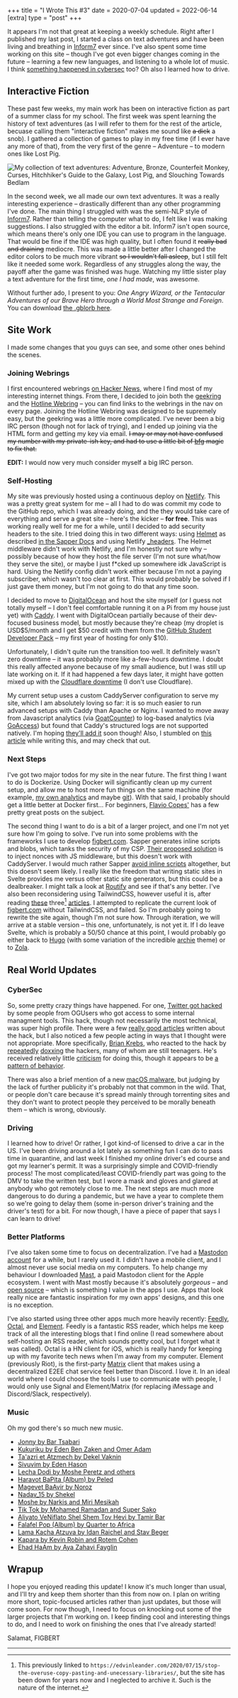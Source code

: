 +++
title = "I Wrote This #3"
date = 2020-07-04
updated = 2022-06-14
[extra]
type = "post"
+++

It appears I'm not that great at keeping a weekly schedule. Right after
I published my last post, I started a class on text adventures and have
been living and breathing in [Inform7] ever since. I've also spent some
time working on this site – though I've got even bigger changes coming
in the future – learning a few new languages, and listening to a whole
lot of music. I think [something happened in cybersec] too? Oh also I
learned how to drive.

<!-- more -->

## Interactive Fiction

These past few weeks, my main work has been on interactive fiction as
part of a summer class for my school. The first week was spent learning
the history of text adventures (as I will refer to them for the rest of
the article, becuase calling them "interactive fiction" makes me sound
like ~~a dick~~ a snob). I gathered a collection of games to play in my
free time (if I ever have any more of that), from the very first of the
genre – Adventure – to modern ones like Lost Pig.

![My collection of text adventures: Adventure, Bronze, Counterfeit
Monkey, Curses, Hitchhiker's Guide to the Galaxy, Lost Pig, and
Slouching Towards Bedlam](collection.png)

In the second week, we all made our own text adventures. It was a really
interesting experience – drastically different than any other
programming I've done. The main thing I struggled with was the semi-NLP
style of [Inform7]. Rather than telling the computer what to do, I felt
like I was making suggestions. I also struggled with the editor a bit.
Inform7 isn't open source, which means there's only one IDE you can use
to program in the language. That would be fine if the IDE was high
quality, but I often found it ~~really bad and draining~~ mediocre. This
was made a little better after I changed the editor colors to be much
more vibrant ~~so I wouldn't fall asleep~~, but I still felt like it
needed some work. Regardless of any struggles along the way, the payoff
after the game was finished was huge. Watching my little sister play a
text adventure for the first time, *one I had made*, was awesome.

Without further ado, I present to you: *One Angry Wizard, or the
Tentacular Adventures of our Brave Hero through a World Most Strange and
Foreign*. You can download [the .gblorb here].


## Site Work

I made some changes that you guys can see, and some other ones behind
the scenes.

### Joining Webrings

I first encountered webrings [on Hacker News], where I find most of my
interesting internet things. From there, I decided to join both the
[geekring] and the [Hotline Webring] – you can find links to the
webrings in the nav on every page. Joining the Hotline Webring was
designed to be supremely easy, but the geekring was a little more
complicated. I've never been a big IRC person (though not for lack of
trying), and I ended up joining via the HTML form and getting my key via
email. ~~I may or may not have confused my number with my private-ish
key, and had to use a little bit of [bfg] magic to fix that.~~

**EDIT:** I would now very much consider myself a big IRC person.

### Self-Hosting

My site was previously hosted using a continuous deploy on [Netlify].
This was a pretty great system for me – all I had to do was commit my
code to the GitHub repo, which I was already doing, and the they would
take care of everything and serve a great site – here's the kicker –
**for free**. This was working really well for me for a while, until I
decided to add security headers to the site. I tried doing this in two
different ways: using [Helmet] as described [in the Sapper Docs] and
using Netlify [\_headers]. The Helmet middleware didn't work with
Netlify, and I'm honestly not sure why – possibly because of how they
host the file server (I'm not sure what/how they serve the site), or
maybe I just f\*cked up somewhere idk JavaScript is hard. Using the
Netlify config didn't work either because I'm not a paying subscriber,
which wasn't too clear at first. This would probably be solved if I just
gave them money, but I'm not going to do that any time soon.

I decided to move to [DigitalOcean] and host the site myself (or I guess
not totally myself – I don't feel comfortable running it on a Pi from my
house just yet) with [Caddy]. I went with DigitalOcean partially because
of their dev-focused business model, but mostly because they're cheap
(my droplet is USD$5/month and I get $50 credit with them from the
[GitHub Student Developer Pack] – my first year of hosting for only
$10).

Unfortunately, I didn't quite run the transition too well. It definitely
wasn't zero downtime – it was probably more like a-few-hours downtime. I
doubt this really affected anyone because of my small audience, but I
was still up late working on it. If it had happened a few days later, it
might have gotten mixed up with the [Cloudflare downtime] (I don't use
Cloudflare).

My current setup uses a custom CaddyServer configuration to serve my
site, which I am absolutely loving so far: it is so much easier to run
advanced setups with Caddy than Apache or Nginx. I wanted to move away
from Javascript analytics (via [GoatCounter]) to log-based analytics
(via [GoAccess]) but found that Caddy's structured logs are not
supported natively. I'm hoping [they'll add it] soon though! Also, I
stumbled on [this article] while writing this, and may check that out.

### Next Steps

I've got two major todos for my site in the near future. The first thing
I want to do is Dockerize. Using Docker will significantly clean up my
current setup, and allow me to host more fun things on the same machine
(for example, [my own analytics] and maybe [git]). With that said, I
probably should get a little better at Docker first... For beginners,
[Flavio Copes'] has a few pretty great posts on the subject.

The second thing I want to do is a bit of a larger project, and one I'm
not yet sure how I'm going to solve. I've run into some problems with
the frameworks I use to develop [figbert.com]. Sapper generates inline
scripts and blobs, which tanks the security of my CSP. [Their proposed
solution][in the Sapper Docs] is to inject nonces with JS middleware,
but this doesn't work with CaddyServer. I would much rather Sapper
[avoid inline scripts] altogether, but this doesn't seem likely. I
really like the freedom that writing static sites in Svelte provides me
versus other static site generators, but this could be a dealbreaker. I
might talk a look at [Routify] and see if that's any better. I've also
been reconsidering using TailwindCSS, however useful it is, after
reading [these] three[^1] [articles]. I attempted to replicate the
current look of [figbert.com] without TailwindCSS, and failed. So I'm
probably going to rewrite the site again, though I'm not sure how.
Through iteration, we will arrive at a stable version – this one,
unfortunately, is not yet it. If I do leave Svelte, which is probably a
50/50 chance at this point, I would probably go either back to [Hugo]
(with some variation of the incredible [archie] theme) or to [Zola].

## Real World Updates

### CyberSec

So, some pretty crazy things have happened. For one, [Twitter got
hacked][something happened in cybersec] by some people from OGUsers who
got access to some internal managment tools. This hack, though not
necessarily the most technical, was super high profile. There were a few
[really good articles] written about the hack, but I also noticed a few
people acting in ways that I thought were not appropriate. More
specifically, [Brian Krebs], who reacted to the hack by [repeatedly]
[doxxing] the hackers, many of whom are still teenagers. He's received
relatively little [criticism] for doing this, though it appears to be [a
pattern of behavior].

There was also a brief mention of a new [macOS malware], but judging by
the lack of further publicity it's probably not that common in the wild.
That, or people don't care because it's spread mainly through torrenting
sites and they don't want to protect people they perceived to be morally
beneath them – which is wrong, obviously.

### Driving

I learned how to drive! Or rather, I got kind-of licensed to drive a car
in the US. I've been driving around a lot lately as something fun I can
do to pass time in quarantine, and last week I finished my online
driver's ed course and got my learner's permit. It was a surprisingly
simple and COVID-friendly process! The most complicated/least
COVID-friendly part was going to the DMV to take the written test, but I
wore a mask and gloves and glared at anybody who got remotely close to
me. The next steps are much more dangerous to do during a pandemic, but
we have a year to complete them so we're going to delay them (some
in-person driver's training and the driver's test) for a bit. For now
though, I have a piece of paper that says I can learn to drive!

### Better Platforms

I've also taken some time to focus on decentralization. I've had a
[Mastodon account] for a while, but I rarely used it. I didn't have a
mobile client, and I almost never use social media on my computers. To
help change my behaviour I downloaded [Mast], a paid Mastodon client for
the Apple ecosystem. I went with Mast mostly because it's absolutely
*gorgeous* – and [open source] – which is something I value in the apps
I use. Apps that look really nice are fantastic inspiration for my own
apps' designs, and this one is no exception.

I've also started using three other apps much more heavily recently:
[Feedly], [Octal], and [Element]. Feedly is a fantastic RSS reader,
which helps me keep track of all the interesting blogs that I find
online (I read somewhere about self-hosting an RSS reader, which sounds
pretty cool, but I forget what it was called). Octal is a HN client for
iOS, which is really handy for keeping up with my favorite tech news
when I'm away from my computer. Element (previously Riot), is the
first-party [Matrix] client that makes using a decentralized E2EE chat
service feel better than Discord. I love it. In an ideal world where I
could choose the tools I use to communicate with people, I would only
use Signal and Element/Matrix (for replacing iMessage and Discord/Slack,
respectively).

### Music

Oh my god there's so much new music.
* [Jonny by Bar Tsabari](https://www.youtube.com/watch?v=52CzYCmJFD8)
* [Kukuriku by Eden Ben Zaken and Omer Adam](https://www.youtube.com/watch?v=d60H5D9GefE)
* [Ta'azri et Atzmech by Dekel Vaknin](https://www.youtube.com/watch?v=_Vs-1s2BtJA)
* [Sivuvim by Eden Hason](https://www.youtube.com/watch?v=ZTNmNJnvdzc)
* [Lecha Dodi by Moshe Peretz and others](https://www.youtube.com/watch?v=2AWLqffzR9k)
* [Haravot BaPita (Album) by Peled](https://www.youtube.com/watch?v=NV3e7d1bELI&list=OLAK5uy_kMpEzEcDVrgK_muDGEoy2r-iTxWbCKet0)
* [Magevet BaAvir by Noroz](https://www.youtube.com/watch?v=5_5PtfmoIQk)
* [Nadav\_15 by Shekel](https://www.youtube.com/watch?v=_wIkyNfJYYc)
* [Moshe by Narkis and Miri Mesikah](https://www.youtube.com/watch?v=CjHiYZU1gJE)
* [Tik Tok by Mohamed Ramadan and Super Sako](https://www.youtube.com/watch?v=YQpuETX_tr0)
* [Aliyato VeNiflato Shel Shem Tov Hevi by Tamir Bar](https://www.youtube.com/watch?v=I9xBb3MDxgk)
* [Falafel Pop (Album) by Quarter to Africa](https://www.youtube.com/watch?v=7VWBTxOEHoQ&list=OLAK5uy_lRWsEN-9ydoMrdEzkw7xySe1105vhZLYc)
* [Lama Kacha Atzuva by Idan Raichel and Stav Beger](https://www.youtube.com/watch?v=sZHSE6tyccQ)
* [Kapara by Kevin Robin and Rotem Cohen](https://www.youtube.com/watch?v=1EZBnZRyjpc)
* [Ehad HaAm by Aya Zahavi Fayglin](https://www.youtube.com/watch?v=MADaEN_3N18)

## Wrapup

I hope you enjoyed reading this update! I know it's much longer than
usual, and I'll try and keep them shorter than this from now on. I plan
on writing more short, topic-focused articles rather than just updates,
but those will come soon. For now though, I need to focus on knocking
out some of the larger projects that I'm working on. I keep finding cool
and interesting things to do, and I need to work on finishing the ones
that I've already started!

Salamat, FIGBERT

---

[^1]: This previously linked to
`https://edvinleander.com/2020/07/15/stop-the-overuse-copy-pasting-and-unecessary-libraries/`,
but the site has been down for years now and I neglected to archive it. Such is the nature of the internet.

[Inform7]: http://inform7.com/
[something happened in cybersec]: https://techcrunch.com/2020/07/15/twitter-accounts-hacked-crypto-scam/

[the .gblorb here]: /files/one-angry-wizard.gblorb

[on Hacker News]: https://news.ycombinator.com/item?id=23549471
[geekring]: https://geekring.net/
[Hotline Webring]: https://hotlinewebring.club/
[bfg]: https://rtyley.github.io/bfg-repo-cleaner/

[Netlify]: https://www.netlify.com/
[Helmet]: https://helmetjs.github.io/
[in the Sapper Docs]: https://sapper.svelte.dev/docs#Security
[\_headers]: https://docs.netlify.com/routing/headers/

[DigitalOcean]: https://www.digitalocean.com/
[Caddy]: https://caddyserver.com/
[GitHub Student Developer Pack]: https://education.github.com/pack/

[Cloudflare downtime]: https://techcrunch.com/2020/07/17/cloudflare-dns-goes-down-taking-a-large-piece-of-the-internet-with-it/

[GoatCounter]: https://www.goatcounter.com/
[GoAccess]: https://goaccess.io/
[they'll add it]: https://github.com/allinurl/goaccess/issues/1768#issuecomment-646674023
[this article]: https://alexmv12.xyz/blog/goaccess_caddy/

[my own analytics]: https://docs.plausible.io/self-hosting/
[git]: https://docs.gitea.io/en-us/install-with-docker/
[Flavio Copes']: https://flaviocopes.com/tags/docker/

[figbert.com]: https://figbert.com/
[avoid inline scripts]: https://github.com/sveltejs/sapper/issues/1175
[Routify]: https://routify.dev/
[these]: https://www.roguelazer.com/2020/07/etcd-or-why-modern-software-makes-me-sad/
[articles]: https://johanronsse.be/2020/07/08/why-youll-probably-regret-using-tailwind/
[Hugo]: https://gohugo.io/
[archie]: https://github.com/athul/archie
[Zola]: https://www.getzola.org/

[really good articles]: https://fortenf.org/e/security/2020/07/15/twitter-hack.html
[Brian Krebs]: https://krebsonsecurity.com/
[repeatedly]: https://krebsonsecurity.com/2020/07/twitter-hacking-for-profit-and-the-lols/
[doxxing]: https://krebsonsecurity.com/2020/07/whos-behind-wednesdays-epic-twitter-hack/
[criticism]: https://news.ycombinator.com/item?id=23865035
[a pattern of behavior]: https://itwire.com/security/infosec-researchers-slam-ex-wapo-man-krebs-over-doxxing.html

[macOS malware]: https://www.wired.com/story/new-mac-ransomware-thiefquest-evilquest/

[Mastodon account]: https://fosstodon.org/@figbert
[Mast]: https://apps.apple.com/us/app/mast/id1437429129
[open source]: https://github.com/tiagomartinho/Mast2

[Feedly]: https://feedly.com/
[Octal]: https://apps.apple.com/us/app/octal/id1308885491
[Element]: https://element.io/
[Matrix]: https://matrix.org/
